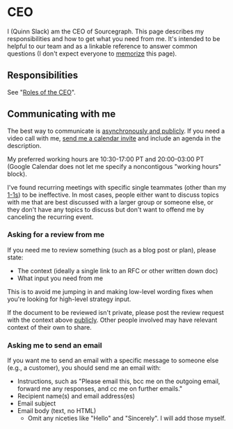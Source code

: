 # CEO

I (Quinn Slack) am the CEO of Sourcegraph. This page describes my responsibilities and how to get what you need from me. It's intended to be helpful to our team and as a linkable reference to answer common questions (I don't expect everyone to [memorize](../usage.md#links) this page).

## Responsibilities

See "[Roles of the CEO](roles.md)".

## Communicating with me

The best way to communicate is [asynchronously and publicly](../communication.md). If you need a video call with me, [send me a calendar invite](../communication.md#scheduling-meetings) and include an agenda in the description.

My preferred working hours are 10:30-17:00 PT and 20:00-03:00 PT (Google Calendar does not let me specify a noncontigous "working hours" block).

I've found recurring meetings with specific single teammates (other than my [1-1s](../leadership/1-1.md)) to be ineffective. In most cases, people either want to discuss topics with me that are best discussed with a larger group or someone else, or they don't have any topics to discuss but don't want to offend me by canceling the recurring event.

### Asking for a review from me

If you need me to review something (such as a blog post or plan), please state:

- The context (ideally a single link to an RFC or other written down doc)
- What input you need from me

This is to avoid me jumping in and making low-level wording fixes when you're looking for high-level strategy input.

If the document to be reviewed isn't private, please post the review request with the context above [publicly](../communication.md). Other people involved may have relevant context of their own to share.

### Asking me to send an email

If you want me to send an email with a specific message to someone else (e.g., a customer), you should send me an email with:

- Instructions, such as "Please email this, bcc me on the outgoing email, forward me any responses, and cc me on further emails."
- Recipient name(s) and email address(es)
- Email subject
- Email body (text, no HTML)
  - Omit any niceties like "Hello" and "Sincerely". I will add those myself.